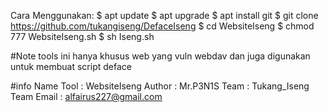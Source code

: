 Cara Menggunakan:
$ apt update
$ apt upgrade
$ apt install git
$ git clone https://github.com/tukangiseng/DefaceIseng
$ cd WebsiteIseng
$ chmod 777 WebsiteIseng.sh
$ sh Iseng.sh

#Note
tools ini hanya khusus  web yang vuln webdav
dan juga digunakan untuk membuat script deface

#info
Name Tool : WebsiteIseng
Author    : Mr.P3N1S
Team      : Tukang_Iseng Team
Email     : alfairus227@gmail.com
